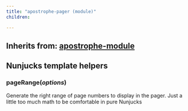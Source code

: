 ```yaml
---
title: "apostrophe-pager (module)"
children:

---
```

## Inherits from: [apostrophe-module](../apostrophe-module/index.html)

## Nunjucks template helpers
### pageRange(*options*)
Generate the right range of page numbers to display in the pager.
Just a little too much math to be comfortable in pure Nunjucks
